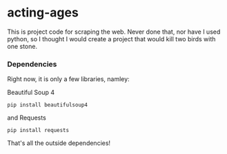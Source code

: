 # acting-ages
This is project code for scraping the web. Never done that, nor have I used python, so I thought I would create a project that would kill two birds with one stone.

### Dependencies
Right now, it is only a few libraries, namley: 
  
  Beautiful Soup 4
  
    pip install beautifulsoup4
  and Requests
  
    pip install requests
    
That's all the outside dependencies!
